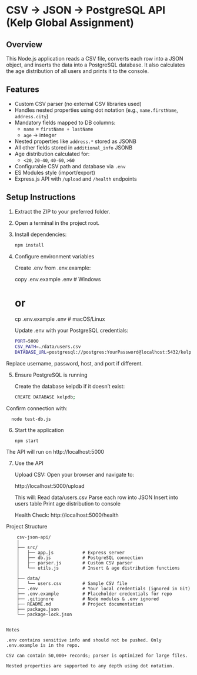 # CSV → JSON → PostgreSQL API (Kelp Global Assignment)

## Overview
This Node.js application reads a CSV file, converts each row into a JSON object, and inserts the data into a PostgreSQL database. It also calculates the age distribution of all users and prints it to the console.

## Features
- Custom CSV parser (no external CSV libraries used)
- Handles nested properties using dot notation (e.g., `name.firstName`, `address.city`)
- Mandatory fields mapped to DB columns:
  - `name` = `firstName + lastName`
  - `age` → integer
- Nested properties like `address.*` stored as JSONB
- All other fields stored in `additional_info` JSONB
- Age distribution calculated for:
  - `<20`, `20-40`, `40-60`, `>60`
- Configurable CSV path and database via `.env`
- ES Modules style (import/export)
- Express.js API with `/upload` and `/health` endpoints

## Setup Instructions
1. Extract the ZIP to your preferred folder.
2. Open a terminal in the project root.
3. Install dependencies:
   ```bash
   npm install


4. Configure environment variables

      Create .env from .env.example:

      copy .env.example .env    # Windows
      # or
      cp .env.example .env      # macOS/Linux


      Update .env with your PostgreSQL credentials:
      ```bash
      PORT=5000
      CSV_PATH=./data/users.csv
      DATABASE_URL=postgresql://postgres:YourPassword@localhost:5432/kelpdb


  Replace username, password, host, and port if different.

5. Ensure PostgreSQL is running

      Create the database kelpdb if it doesn’t exist:
      ```bash
      CREATE DATABASE kelpdb;


  Confirm connection with:
       
      node test-db.js


6. Start the application
    ```
   npm start

  The API will run on http://localhost:5000

7. Use the API

      Upload CSV:
      Open your browser and navigate to:

      http://localhost:5000/upload


      This will:
      Read data/users.csv
      Parse each row into JSON
      Insert into users table
      Print age distribution to console

      Health Check:
      http://localhost:5000/health

Project Structure
  ```
      csv-json-api/
      │
      ├── src/
      │   ├── app.js           # Express server
      │   ├── db.js            # PostgreSQL connection
      │   ├── parser.js        # Custom CSV parser
      │   └── utils.js         # Insert & age distribution functions
      │
      ├── data/
      │   └── users.csv        # Sample CSV file
      ├── .env                 # Your local credentials (ignored in Git)
      ├── .env.example         # Placeholder credentials for repo
      ├── .gitignore           # Node modules & .env ignored
      ├── README.md            # Project documentation
      ├── package.json
      └── package-lock.json


Notes

.env contains sensitive info and should not be pushed. Only .env.example is in the repo.

CSV can contain 50,000+ records; parser is optimized for large files.

Nested properties are supported to any depth using dot notation.
